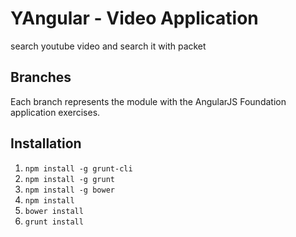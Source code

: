 # YAngular - Video Application

search youtube video and search it with packet

## Branches

Each branch represents the module with the AngularJS Foundation application exercises.

## Installation

1. `npm install -g grunt-cli`
2. `npm install -g grunt`
3. `npm install -g bower`
3. `npm install`
4. `bower install`
5. `grunt install`
